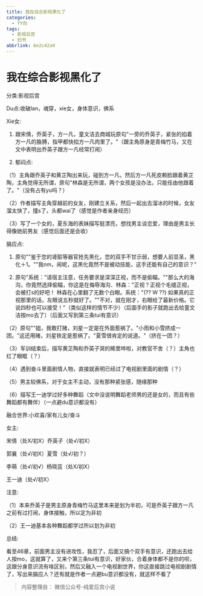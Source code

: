 ```yaml
---
title: 我在综合影视黑化了
categories:
  - YY向
tags:
  - 影视后宫
  - 扫书
abbrlink: 6e2c42a9
---
```

# 我在综合影视黑化了
分类:影视后宫

Du点:收破lan，魂穿，xie女，身体意识，佛系

Xie女:

1.  跟宋倩，乔英子，方一凡，童文洁去商城玩原句"一旁的乔英子，紧张的掐着方一凡的胳膊，指甲都快掐方一凡肉里了。"（跟主角原身是青梅竹马，又在文中表明出乔英子跟方一凡经常打闹）

2.  郁闷点:

（1）主角跟乔英子和黄芷陶出来玩，碰到方一凡，然后方一凡死皮赖脸跟着黄芷陶，主角觉得无所谓，原句"林森是无所谓，两个女孩是没办法，只能任由他跟着了。"（没有占有yu吗？）

（2）作者描写主角穿越前的女友，刚建立关系，然后一起出去溜冰的时候，女友溜太快了，撞s了，头都wai了（感觉是作者亲身经历）

（3）写了一个女的，夏东海的表妹描写挺漂亮，想找男主谈恋爱，理由是男主长得像她前男友（感觉后面还是会收）

膈应点:

1.  原句""鉴于您的肾脏等器官抢先黑化，您的双手不甘示弱，想要人前显圣，黑化＋1。""我nm，闹呢，这黑化竟然不是被动技能，这手还能有自己的意识？"

2.  原句"系统："请宿主注意，任务要求是深深正视，而不是偷瞄。""那么大的海沟，你竟然选择偷瞄，你这是在侮辱海沟．林森："正视？正视个毛缝正视，会被打s的好吧！
    林森在心里翻了无数个白眼。系统："(?? W ??)
    如果真的正视那里的话，左眼说五秒就好了。""不对，就在刚才，右眼给了最新价格。它说四秒也可以接受！"（类似这样的情节不少）（后面手的影子就跑出去给童文洁按mo去了）（后面又写到第三条tui有意识）

（2）原句""姐，我敢打赌，刘星一定是在外面惹祸了。"小雨和小雪挤成一团。"这还用赌，刘星铁定是惹祸了。"夏雪很肯定的说道。"（挤在一团？）

（3）军训结束后，描写黄芷陶和乔英子哭的稀里哗啦，对教官不舍（？）主角也红了眼眶（？）

（4）遇到奋斗里面剧情人物，直接就表明已经过了电视剧里面的剧情（？）

（5）男主较佛系，对于女主不主动，没有那种紧张感，随缘那种

（6）描写王一迪学过好多种舞蹈（文中没说明舞蹈老师男的还是女的，而且有些舞蹈都有舞伴）（一点避du意识都没有）

融合世界:小欢喜/家有儿女/奋斗

女主:

宋倩（处X/初X）乔英子（处√/初X）

郭襄（处√/初X）夏雪（处√/初？）

李萌（处√/初√）杨晓芸（处X/初X）

王一迪（处√/初X）

注意:

（1）本来乔英子是男主原身青梅竹马这里本来是划为半初，可是乔英子跟方一凡之前有过打闹，身体接触，所以定为非初

（2）王一迪基本各种舞蹈都学过所以划为非初

总结:

看至46章，前面男主没有进攻性，我忍了，后面又搞个双手有意识，还跑出去给人按mo，这就算了，又来个第三条tui有意识，好家伙，合着身体都不是你的呗，这跟分身意识流有啥区别，然后又融入一个电视剧世界，你这直接跳过电视剧剧情了，写出来膈应人？还有就是作者一点避bu意识都没有，就这样不看了


> 内容整理自： 微信公众号-纯爱后宫小说